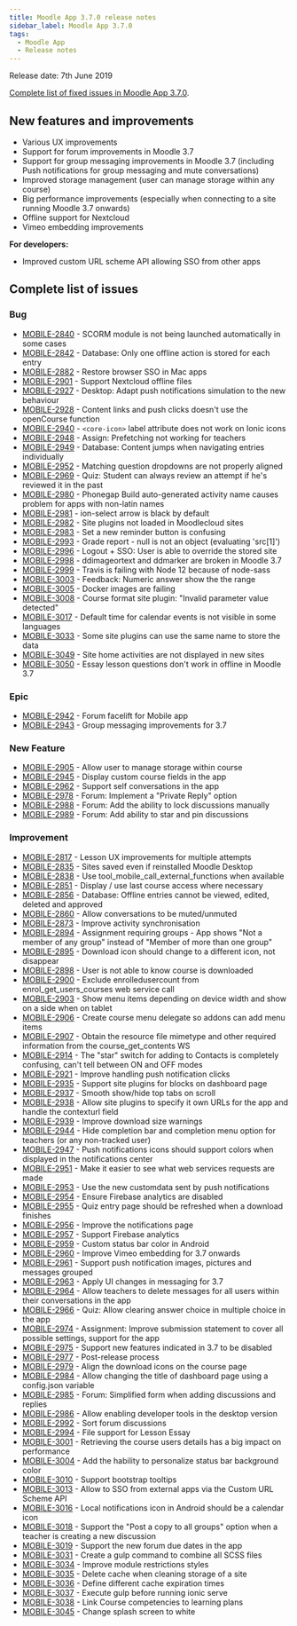 ```yaml
---
title: Moodle App 3.7.0 release notes
sidebar_label: Moodle App 3.7.0
tags:
  - Moodle App
  - Release notes
---
```


Release date: 7th June 2019

[Complete list of fixed issues in Moodle App 3.7.0](https://moodle.atlassian.net/jira/secure/ReleaseNote.jspa?projectId=10070&version=16681).

## New features and improvements

- Various UX improvements
- Support for forum improvements in Moodle 3.7
- Support for group messaging improvements in Moodle 3.7 (including Push notifications for group messaging and mute conversations)
- Improved storage management (user can manage storage within any course)
- Big performance improvements (especially when connecting to a site running Moodle 3.7 onwards)
- Offline support for Nextcloud
- Vimeo embedding improvements

**For developers:**

- Improved custom URL scheme API allowing SSO from other apps

## Complete list of issues

### Bug

- [MOBILE-2840](https://moodle.atlassian.net/browse/MOBILE-2840) - SCORM module is not being launched automatically in some cases
- [MOBILE-2842](https://moodle.atlassian.net/browse/MOBILE-2842) - Database: Only one offline action is stored for each entry
- [MOBILE-2882](https://moodle.atlassian.net/browse/MOBILE-2882) - Restore browser SSO in Mac apps
- [MOBILE-2901](https://moodle.atlassian.net/browse/MOBILE-2901) - Support Nextcloud offline files
- [MOBILE-2927](https://moodle.atlassian.net/browse/MOBILE-2927) - Desktop: Adapt push notifications simulation to the new behaviour
- [MOBILE-2928](https://moodle.atlassian.net/browse/MOBILE-2928) - Content links and push clicks doesn't use the openCourse function
- [MOBILE-2940](https://moodle.atlassian.net/browse/MOBILE-2940) - `<core-icon>` label attribute does not work on Ionic icons
- [MOBILE-2948](https://moodle.atlassian.net/browse/MOBILE-2948) - Assign: Prefetching not working for teachers
- [MOBILE-2949](https://moodle.atlassian.net/browse/MOBILE-2949) - Database: Content jumps when navigating entries individually
- [MOBILE-2952](https://moodle.atlassian.net/browse/MOBILE-2952) - Matching question dropdowns are not properly aligned
- [MOBILE-2969](https://moodle.atlassian.net/browse/MOBILE-2969) - Quiz: Student can always review an attempt if he's reviewed it in the past
- [MOBILE-2980](https://moodle.atlassian.net/browse/MOBILE-2980) - Phonegap Build auto-generated activity name causes problem for apps with non-latin names
- [MOBILE-2981](https://moodle.atlassian.net/browse/MOBILE-2981) - ion-select arrow is black by default
- [MOBILE-2982](https://moodle.atlassian.net/browse/MOBILE-2982) - Site plugins not loaded in Moodlecloud sites
- [MOBILE-2983](https://moodle.atlassian.net/browse/MOBILE-2983) - Set a new reminder button is confusing
- [MOBILE-2993](https://moodle.atlassian.net/browse/MOBILE-2993) - Grade report - null is not an object (evaluating 'src[1]')
- [MOBILE-2996](https://moodle.atlassian.net/browse/MOBILE-2996) - Logout + SSO: User is able to override the stored site
- [MOBILE-2998](https://moodle.atlassian.net/browse/MOBILE-2998) - ddimageortext and ddmarker are broken in Moodle 3.7
- [MOBILE-2999](https://moodle.atlassian.net/browse/MOBILE-2999) - Travis is failing with Node 12 because of node-sass
- [MOBILE-3003](https://moodle.atlassian.net/browse/MOBILE-3003) - Feedback: Numeric answer show the the range
- [MOBILE-3005](https://moodle.atlassian.net/browse/MOBILE-3005) - Docker images are failing
- [MOBILE-3008](https://moodle.atlassian.net/browse/MOBILE-3008) - Course format site plugin: "Invalid parameter value detected"
- [MOBILE-3017](https://moodle.atlassian.net/browse/MOBILE-3017) - Default time for calendar events is not visible in some languages
- [MOBILE-3033](https://moodle.atlassian.net/browse/MOBILE-3033) - Some site plugins can use the same name to store the data
- [MOBILE-3049](https://moodle.atlassian.net/browse/MOBILE-3049) - Site home activities are not displayed in new sites
- [MOBILE-3050](https://moodle.atlassian.net/browse/MOBILE-3050) - Essay lesson questions don't work in offline in Moodle 3.7

### Epic

- [MOBILE-2942](https://moodle.atlassian.net/browse/MOBILE-2942) - Forum facelift for Mobile app
- [MOBILE-2943](https://moodle.atlassian.net/browse/MOBILE-2943) - Group messaging improvements for 3.7

### New Feature

- [MOBILE-2905](https://moodle.atlassian.net/browse/MOBILE-2905) - Allow user to manage storage within course
- [MOBILE-2945](https://moodle.atlassian.net/browse/MOBILE-2945) - Display custom course fields in the app
- [MOBILE-2962](https://moodle.atlassian.net/browse/MOBILE-2962) - Support self conversations in the app
- [MOBILE-2978](https://moodle.atlassian.net/browse/MOBILE-2978) - Forum: Implement a "Private Reply" option
- [MOBILE-2988](https://moodle.atlassian.net/browse/MOBILE-2988) - Forum: Add the ability to lock discussions manually
- [MOBILE-2989](https://moodle.atlassian.net/browse/MOBILE-2989) - Forum: Add ability to star and pin discussions

### Improvement

<!-- cspell:disable -->

- [MOBILE-2817](https://moodle.atlassian.net/browse/MOBILE-2817) - Lesson UX improvements for multiple attempts
- [MOBILE-2835](https://moodle.atlassian.net/browse/MOBILE-2835) - Sites saved even if reinstalled Moodle Desktop
- [MOBILE-2838](https://moodle.atlassian.net/browse/MOBILE-2838) - Use tool_mobile_call_external_functions when available
- [MOBILE-2851](https://moodle.atlassian.net/browse/MOBILE-2851) - Display / use last course access where necessary
- [MOBILE-2856](https://moodle.atlassian.net/browse/MOBILE-2856) - Database: Offline entries cannot be viewed, edited, deleted and approved
- [MOBILE-2860](https://moodle.atlassian.net/browse/MOBILE-2860) - Allow conversations to be muted/unmuted
- [MOBILE-2873](https://moodle.atlassian.net/browse/MOBILE-2873) - Improve activity synchronisation
- [MOBILE-2894](https://moodle.atlassian.net/browse/MOBILE-2894) - Assignment requiring groups - App shows "Not a member of any group" instead of "Member of more than one group"
- [MOBILE-2895](https://moodle.atlassian.net/browse/MOBILE-2895) - Download icon should change to a different icon, not disappear
- [MOBILE-2898](https://moodle.atlassian.net/browse/MOBILE-2898) - User is not able to know course is downloaded
- [MOBILE-2900](https://moodle.atlassian.net/browse/MOBILE-2900) - Exclude enrolledusercount from enrol_get_users_courses web service call
- [MOBILE-2903](https://moodle.atlassian.net/browse/MOBILE-2903) - Show menu items depending on device width and show on a side when on tablet
- [MOBILE-2906](https://moodle.atlassian.net/browse/MOBILE-2906) - Create course menu delegate so addons can add menu items
- [MOBILE-2907](https://moodle.atlassian.net/browse/MOBILE-2907) - Obtain the resource file mimetype and other required information from the course_get_contents WS
- [MOBILE-2914](https://moodle.atlassian.net/browse/MOBILE-2914) - The "star" switch for adding to Contacts is completely confusing, can't tell between ON and OFF modes
- [MOBILE-2921](https://moodle.atlassian.net/browse/MOBILE-2921) - Improve handling push notification clicks
- [MOBILE-2935](https://moodle.atlassian.net/browse/MOBILE-2935) - Support site plugins for blocks on dashboard page
- [MOBILE-2937](https://moodle.atlassian.net/browse/MOBILE-2937) - Smooth show/hide top tabs on scroll
- [MOBILE-2938](https://moodle.atlassian.net/browse/MOBILE-2938) - Allow site plugins to specify it own URLs for the app and handle the contexturl field
- [MOBILE-2939](https://moodle.atlassian.net/browse/MOBILE-2939) - Improve download size warnings
- [MOBILE-2944](https://moodle.atlassian.net/browse/MOBILE-2944) - Hide completion bar and completion menu option for teachers (or any non-tracked user)
- [MOBILE-2947](https://moodle.atlassian.net/browse/MOBILE-2947) - Push notifications icons should support colors when displayed in the notifications center
- [MOBILE-2951](https://moodle.atlassian.net/browse/MOBILE-2951) - Make it easier to see what web services requests are made
- [MOBILE-2953](https://moodle.atlassian.net/browse/MOBILE-2953) - Use the new customdata sent by push notifications
- [MOBILE-2954](https://moodle.atlassian.net/browse/MOBILE-2954) - Ensure Firebase analytics are disabled
- [MOBILE-2955](https://moodle.atlassian.net/browse/MOBILE-2955) - Quiz entry page should be refreshed when a download finishes
- [MOBILE-2956](https://moodle.atlassian.net/browse/MOBILE-2956) - Improve the notifications page
- [MOBILE-2957](https://moodle.atlassian.net/browse/MOBILE-2957) - Support Firebase analytics
- [MOBILE-2959](https://moodle.atlassian.net/browse/MOBILE-2959) - Custom status bar color in Android
- [MOBILE-2960](https://moodle.atlassian.net/browse/MOBILE-2960) - Improve Vimeo embedding for 3.7 onwards
- [MOBILE-2961](https://moodle.atlassian.net/browse/MOBILE-2961) - Support push notification images, pictures and messages grouped
- [MOBILE-2963](https://moodle.atlassian.net/browse/MOBILE-2963) - Apply UI changes in messaging for 3.7
- [MOBILE-2964](https://moodle.atlassian.net/browse/MOBILE-2964) - Allow teachers to delete messages for all users within their conversations in the app
- [MOBILE-2966](https://moodle.atlassian.net/browse/MOBILE-2966) - Quiz: Allow clearing answer choice in multiple choice in the app
- [MOBILE-2974](https://moodle.atlassian.net/browse/MOBILE-2974) - Assignment: Improve submission statement to cover all possible settings, support for the app
- [MOBILE-2975](https://moodle.atlassian.net/browse/MOBILE-2975) - Support new features indicated in 3.7 to be disabled
- [MOBILE-2977](https://moodle.atlassian.net/browse/MOBILE-2977) - Post-release process
- [MOBILE-2979](https://moodle.atlassian.net/browse/MOBILE-2979) - Align the download icons on the course page
- [MOBILE-2984](https://moodle.atlassian.net/browse/MOBILE-2984) - Allow changing the title of dashboard page using a config.json variable
- [MOBILE-2985](https://moodle.atlassian.net/browse/MOBILE-2985) - Forum: Simplified form when adding discussions and replies
- [MOBILE-2986](https://moodle.atlassian.net/browse/MOBILE-2986) - Allow enabling developer tools in the desktop version
- [MOBILE-2992](https://moodle.atlassian.net/browse/MOBILE-2992) - Sort forum discussions
- [MOBILE-2994](https://moodle.atlassian.net/browse/MOBILE-2994) - File support for Lesson Essay
- [MOBILE-3001](https://moodle.atlassian.net/browse/MOBILE-3001) - Retrieving the course users details has a big impact on performance
- [MOBILE-3004](https://moodle.atlassian.net/browse/MOBILE-3004) - Add the hability to personalize status bar background color
- [MOBILE-3010](https://moodle.atlassian.net/browse/MOBILE-3010) - Support bootstrap tooltips
- [MOBILE-3013](https://moodle.atlassian.net/browse/MOBILE-3013) - Allow to SSO from external apps via the Custom URL Scheme API
- [MOBILE-3016](https://moodle.atlassian.net/browse/MOBILE-3016) - Local notifications icon in Android should be a calendar icon
- [MOBILE-3018](https://moodle.atlassian.net/browse/MOBILE-3018) - Support the "Post a copy to all groups" option when a teacher is creating a new discussion
- [MOBILE-3019](https://moodle.atlassian.net/browse/MOBILE-3019) - Support the new forum due dates in the app
- [MOBILE-3031](https://moodle.atlassian.net/browse/MOBILE-3031) - Create a gulp command to combine all SCSS files
- [MOBILE-3034](https://moodle.atlassian.net/browse/MOBILE-3034) - Improve module restrictions styles
- [MOBILE-3035](https://moodle.atlassian.net/browse/MOBILE-3035) - Delete cache when cleaning storage of a site
- [MOBILE-3036](https://moodle.atlassian.net/browse/MOBILE-3036) - Define different cache expiration times
- [MOBILE-3037](https://moodle.atlassian.net/browse/MOBILE-3037) - Execute gulp before running ionic serve
- [MOBILE-3038](https://moodle.atlassian.net/browse/MOBILE-3038) - Link Course competencies to learning plans
- [MOBILE-3045](https://moodle.atlassian.net/browse/MOBILE-3045) - Change splash screen to white

<!-- cspell:enable -->
